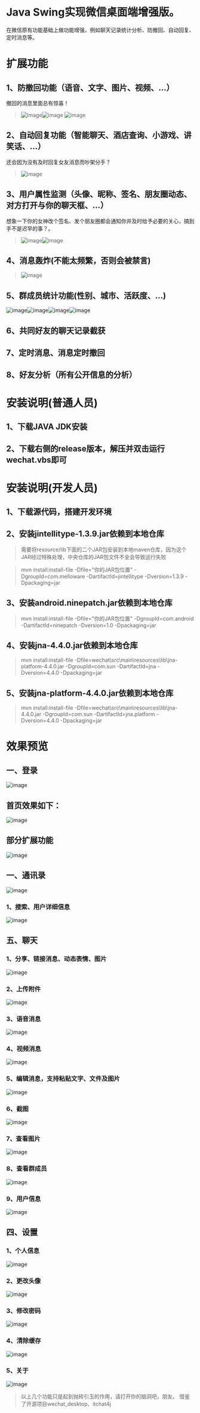 
# Java Swing实现微信桌面端增强版。
 在微信原有功能基础上做功能增强，例如聊天记录统计分析、防撤回、自动回复、定时消息等。
# 扩展功能


## 1、防撤回功能（语音、文字、图片、视频、...）
撤回的消息里面总有惊喜！
 >![image](https://user-images.githubusercontent.com/67832925/125043492-90f7ab80-e0cd-11eb-861b-9852e3d9483b.png)![image](https://user-images.githubusercontent.com/67832925/125046970-1597f900-e0d1-11eb-9d57-b51bd689133a.png)
![image](https://user-images.githubusercontent.com/67832925/141230214-0101e829-97ac-4d6e-93f3-d0b841b56a90.png)


## 2、自动回复功能（智能聊天、酒店查询、小游戏、讲笑话、...）
还会因为没有及时回复女友消息而吵架分手？
 >![image](https://user-images.githubusercontent.com/67832925/125043653-bc7a9600-e0cd-11eb-8ab5-6bc64bc13c15.png)
## 3、用户属性监测（头像、昵称、签名、朋友圈动态、对方打开与你的聊天框、...）
   想象一下你的女神改个签名、发个朋友圈都会通知你并及时给予必要的关心，搞到手不是迟早的事？。
 > ![image](https://user-images.githubusercontent.com/67832925/125041412-51c85b00-e0cb-11eb-9251-fc038bab3c2e.png)![image](https://user-images.githubusercontent.com/67832925/125045236-58f16800-e0cf-11eb-9de8-a8d261464e38.png)


## 4、消息轰炸(不能太频繁，否则会被禁言)
>![image](https://user-images.githubusercontent.com/67832925/125042196-272ad200-e0cc-11eb-93a7-d112e89a599b.png)
## 5、群成员统计功能(性别、城市、活跃度、...)
![image](https://user-images.githubusercontent.com/67832925/125046255-6ce99980-e0d0-11eb-938e-256e70d458c3.png)![image](https://user-images.githubusercontent.com/67832925/125046015-2eec7580-e0d0-11eb-849d-e5350bf79504.png)![image](https://user-images.githubusercontent.com/67832925/125046044-390e7400-e0d0-11eb-971d-bec954ea1424.png)![image](https://user-images.githubusercontent.com/67832925/125046064-3e6bbe80-e0d0-11eb-8860-9a9e8c3a3630.png)
## 6、共同好友的聊天记录截获
## 7、定时消息、消息定时撤回
## 8、好友分析（所有公开信息的分析）

# 安装说明(普通人员)
## 1、下载JAVA JDK安装
## 2、下载右侧的release版本，解压并双击运行wechat.vbs即可
# 安装说明(开发人员)
## 1、下载源代码，搭建开发环境
## 2、安装jintellitype-1.3.9.jar依赖到本地仓库
> 需要将resource/lib下面的二个JAR包安装到本地maven仓库，因为这个JAR经过特殊处理，中央仓库的JAR包文件不全会导致运行失败


> mvn install:install-file -Dfile="你的JAR包位置" -DgroupId=com.melloware -DartifactId=jintellitype -Dversion=1.3.9 -Dpackaging=jar
## 3、安装android.ninepatch.jar依赖到本地仓库
> mvn install:install-file -Dfile="你的JAR包位置" -DgroupId=com.android -DartifactId=ninepatch -Dversion=1.0 -Dpackaging=jar

## 4、安装jna-4.4.0.jar依赖到本地仓库
> mvn install:install-file -Dfile=wechat\src\main\resources\lib\jna-platform-4.4.0.jar -DgroupId=com.sun -DartifactId=jna -Dversion=4.4.0 -Dpackaging=jar

## 5、安装jna-platform-4.4.0.jar依赖到本地仓库
> mvn install:install-file -Dfile=wechat\src\main\resources\lib\jna-4.4.0.jar -DgroupId=com.sun -DartifactId=jna.platform -Dversion=4.4.0 -Dpackaging=jar

 # 效果预览
 
## 一、登录

 ![image](https://user-images.githubusercontent.com/67832925/127840593-ad8c9bd5-3499-4fde-bf67-46c0a349b125.png)
## 首页效果如下：
 
 ![image](https://user-images.githubusercontent.com/67832925/127836900-2dc3dfd2-8e97-40e4-961c-e060a9b22a08.png)
## 部分扩展功能
 ![image](https://user-images.githubusercontent.com/67832925/138419834-cbc525a5-fe1d-4747-ad47-891cf74891cf.png)

 
## 一、通讯录
 ![image](https://user-images.githubusercontent.com/67832925/129480174-326b368a-47c3-4d74-8b5f-a8a390264c79.png)

 ### 1、搜索、用户详细信息
![image](https://user-images.githubusercontent.com/67832925/129480655-7c1ec9bb-af3b-47c5-bd33-ea1852d6cbe0.png)

## 五、聊天
### 1、分享、链接消息、动态表情、图片
![image](https://user-images.githubusercontent.com/67832925/129480399-35d05f06-8ea6-4936-bcad-efd66f046d92.png)

### 2、上传附件

![image](https://user-images.githubusercontent.com/67832925/127843050-fe5ed785-33e0-437a-b9c0-89b631322e1f.png)

### 3、语音消息

![image](https://user-images.githubusercontent.com/67832925/129480718-0e95f58f-36f9-4b77-9484-335eec759293.png)

### 4、视频消息
![image](https://user-images.githubusercontent.com/67832925/128544101-2de42c8a-b1be-4fad-a78b-3e936d5ccbe3.png)

  
### 5、编辑消息，支持粘贴文字、文件及图片

  ![image](https://user-images.githubusercontent.com/67832925/127838840-1e12153a-908d-48f5-a498-d9371a9a6a84.png)
  
### 6、截图

  ![image](https://user-images.githubusercontent.com/67832925/127839092-1349b3b4-a7b3-4c06-b086-d3720cd1db47.png)
  

### 7、查看图片

  ![image](https://user-images.githubusercontent.com/67832925/127839251-5a4049ff-4782-4fa9-8016-b124bc8f30d0.png)


### 8、查看群成员

  ![image](https://user-images.githubusercontent.com/67832925/127839361-a30ea916-9d34-476b-abeb-37459c3dba58.png)
  
### 9、用户信息  
![image](https://user-images.githubusercontent.com/67832925/129480735-2a3828a3-1f9c-4689-9180-24e4b54b9818.png)

  
## 四、设置
### 1、个人信息

  ![image](https://user-images.githubusercontent.com/67832925/127841304-1e7d6749-837f-4ebc-85dd-ee0549bf0779.png)
  
### 2、更改头像


  ![image](https://user-images.githubusercontent.com/67832925/127842960-0d2cde9e-c6d3-43da-a4ca-e240aa5ed043.png)

  
### 3、修改密码

![image](https://user-images.githubusercontent.com/67832925/127840748-4440df63-0287-4b33-aeaa-fbf02a755437.png)
  
  
### 4、清除缓存

  ![image](https://user-images.githubusercontent.com/67832925/127837943-c4a43533-a613-452f-aa9c-8a57c33209bb.png)


### 5、关于

  ![image](https://user-images.githubusercontent.com/67832925/127837960-35d98651-6f78-4f67-8d06-f35d741e3a88.png)
  
  




 

  





> 以上几个功能只是起到抛砖引玉的作用，请打开你的脑洞吧，朋友。
借鉴了开源项目wechat_desktop、itchat4j
